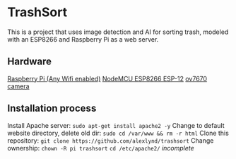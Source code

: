 # TrashSort
This is a project that uses image detection and AI for sorting trash, modeled with an ESP8266 and Raspberry Pi as a web server.
##  Hardware
[Raspberry Pi (Any Wifi enabled)]()
[NodeMCU ESP8266 ESP-12]()
[ov7670 camera]()
## Installation process
Install Apache server: `sudo apt-get install apache2 -y`
Change to default website directory, delete old dir: `sudo cd /var/www && rm -r html` 
Clone this repository: `git clone https://github.com/alexlynd/trashsort` 
Change ownership: `chown -R pi trashsort` 
`cd /etc/apache2/` 
*incomplete*

